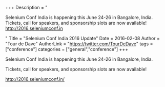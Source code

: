 +++
Description = "<p>Selenium Conf India is happening this June 24-26 in Bangalore, India. Tickets, call for speakers, and sponsorship slots are now available! http://2016.seleniumconf.in</p>"
Title = "Selenium Conf India 2016 Update"
Date = 2016-02-08
Author = "Tour de Dave"
AuthorLink = "https://twitter.com/TourDeDave"
tags = ["conference"]
categories = ["general","conference"]
+++

<p>Selenium Conf India is happening this June 24-26 in Bangalore, India.</p>
<p>Tickets, call for speakers, and sponsorship slots are now available!</p>
<p><a href="http://2016.seleniumconf.in/">http://2016.seleniumconf.in/</a></p>
<p>&nbsp;</p>

